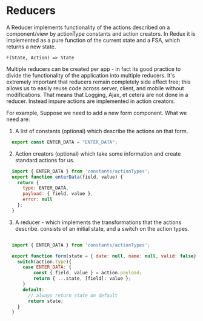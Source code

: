 # Reducers
A Reducer implements functionality of the actions described on a component/view by actionType constants and action creators.
In Redux it is implemented as a pure function of the current state and a FSA, which returns a new state.

`F(State, Action) => State`

Multiple reducers can be created per app - in fact its good practice to divide the functionality of the application into multiple reducers.  It's extremely important that reducers remain completely side effect free; this allows us to easily reuse code across server, client, and mobile without modifications.  That means that Logging, Ajax, et cetera are not done in a reducer.  Instead impure actions are implemented in action creators.


For example, Suppose we need to add a new form component.  What we need are:

1. A list of constants (optional) which describe the actions on that form.

```javascript
  export const ENTER_DATA = "ENTER_DATA";
```

2. Action creators (optional) which take some information and create standard
actions for us.

```javascript
  import { ENTER_DATA } from 'constants/actionTypes';
  export function enterData(field, value) {
    return {
      type: ENTER_DATA,
      payload: { field, value },
      error: null
    };
  }
```
3. A reducer - which implements the transformations that the actions describe.
consists of an initial state, and a switch on the action types.
```javascript

  import { ENTER_DATA } from 'constants/actionTypes';

  export function form(state = { date: null, name: null, valid: false}, action) {
    switch(action.type){
      case ENTER_DATA: {
          const { field, value } = action.payload;
          return { ...state, [field]: value };
      }
      default:
        // always return state on default
        return state;
    }
  }
```
